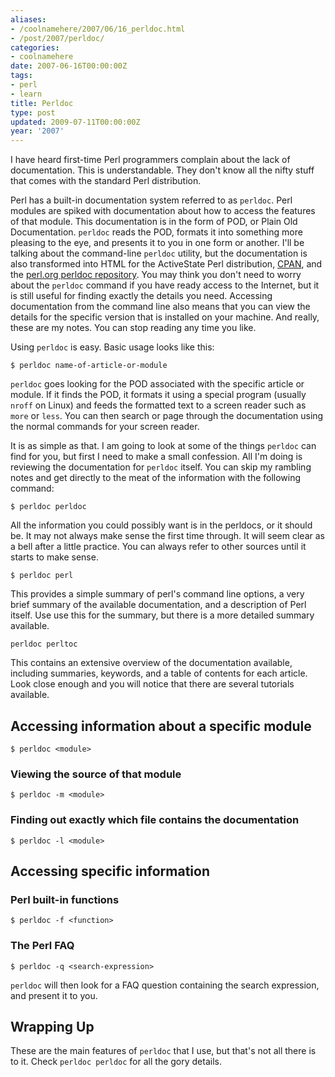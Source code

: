 ```yaml
---
aliases:
- /coolnamehere/2007/06/16_perldoc.html
- /post/2007/perldoc/
categories:
- coolnamehere
date: 2007-06-16T00:00:00Z
tags:
- perl
- learn
title: Perldoc
type: post
updated: 2009-07-11T00:00:00Z
year: '2007'
---
```

I have heard first-time Perl programmers complain about the lack of documentation. 
This is understandable. They don't know all the nifty stuff that comes with the 
standard Perl distribution. 
<!--more-->

Perl has a built-in documentation system referred to as `perldoc`. Perl modules 
are spiked with documentation about how to access the features of that module. 
This documentation is in the form of POD, or Plain Old Documentation. `perldoc` 
reads the POD, formats it into something more pleasing to the eye, and presents 
it to you in one form or another. I'll be talking about the command-line `perldoc` 
utility, but the documentation is also transformed into HTML for the ActiveState 
Perl distribution, [CPAN](http://cpan.org/), and the [perl.org perldoc 
repository](http://perldoc.perl.org/). You may think you don't need to worry about 
the `perldoc` command if you have ready access to the Internet, but it is still 
useful for finding exactly the details you need. Accessing documentation from 
the command line also means that you can view the details for the specific version 
that is installed on your machine. And really, these are my notes. You can stop 
reading any time you like.

Using `perldoc` is easy. Basic usage looks like this:

    $ perldoc name-of-article-or-module

`perldoc` goes looking for the POD associated with the specific article or 
module. If it finds the POD, it formats it using a special program (usually 
`nroff` on Linux) and feeds the formatted text to a screen reader such as 
`more` or `less`. You can then search or page through the documentation using 
the normal commands for your screen reader.

It is as simple as that. I am going to look at some of the things `perldoc` can
find for you, but first I need to make a small confession. All I'm doing is reviewing
the documentation for `perldoc` itself. You can skip my rambling notes and get
directly to the meat of the information with the following command:

    $ perldoc perldoc

All the information you could possibly want is in the perldocs, or it should be.
It may not always make sense the first time through. It will seem clear as a bell
after a little practice. You can always refer to other sources until it starts to
make sense.

    $ perldoc perl

This provides a simple summary of perl's command line options, a very brief summary 
of the available documentation, and a description of Perl itself. Use use this 
for the summary, but there is a more detailed summary available.

    perldoc perltoc

This contains an extensive overview of the documentation available, including 
summaries, keywords, and a table of contents for each article. Look close enough 
and you will notice that there are several tutorials available.

## Accessing information about a specific module

    $ perldoc <module>

### Viewing the source of that module

    $ perldoc -m <module>

### Finding out exactly which file contains the documentation

    $ perldoc -l <module>

## Accessing specific information

### Perl built-in functions

    $ perldoc -f <function>

### The Perl FAQ

    $ perldoc -q <search-expression>

`perldoc` will then look for a FAQ question containing the search expression, and 
present it to you.

## Wrapping Up

These are the main features of `perldoc` that I use, but that's not all there is 
to it. Check `perldoc perldoc` for all the gory details.


